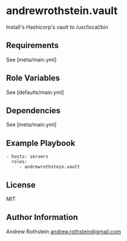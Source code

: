 andrewrothstein.vault
=====================

Install's Hashicorp's vault to /usr/local/bin

Requirements
------------

See [meta/main.yml]

Role Variables
--------------

See [defaults/main.yml]

Dependencies
------------

See [meta/main.yml]

Example Playbook
----------------

    - hosts: servers
      roles:
         - andrewrothstein.vault

License
-------

MIT

Author Information
------------------

Andrew Rothstein andrew.rothstein@gmail.com
